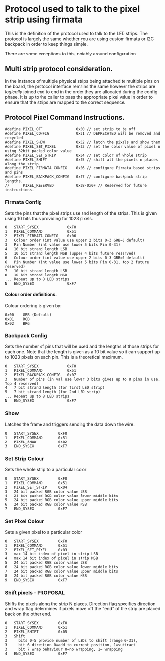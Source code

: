 # Protocol used to talk to the pixel strip using firmata

This is the definition of the protocol used to talk to the LED strips. The
protocol is largely the same whether you are using custom firmata or I2C
backpack in order to keep things simple.

There are some exceptions to this, notably around configuration.

## Multi strip protocol consideration.

In the instance of multiple physical strips being attached to multiple pins on
the board, the protocol interface remains the same however the strips are
_logically_ joined end to end in the order they are allocated during the config
phase. It is up to the caller to pass the appropriate pixel value in order
to ensure that the strips are mapped to the correct sequence.

## Protocol Pixel Command Instructions.

```
#define PIXEL_OFF               0x00 // set strip to be off
#define PIXEL_CONFIG            0x01 // DEPRECATED will be removed and recycled
#define PIXEL_SHOW              0x02 // latch the pixels and show them
#define PIXEL_SET_PIXEL         0x03 // set the color value of pixel n using 32bit packed color value
#define PIXEL_SET_STRIP         0x04 // set color of whole strip
#define PIXEL_SHIFT             0x05 // shift all the pixels n places along the strip
#define PIXEL_FIRMATA_CONFIG    0x06 // configure Firmata based strips and pins
#define PIXEL_BACKPACK_CONFIG   0x07 // configure backpack strip lengths.
//      PIXEL_RESERVED          0x08-0x0F // Reserved for future instructions.
```

### Firmata Config

Sets the pins that the pixel strips use and length of the strips. This is given
using 10 bits thus providing for 1023 pixels.

```
0   START_SYSEX             0xF0
1   PIXEL_COMMAND           0x51
2   PIXEL_FIRMATA_CONFIG    0x06
3   Colour order (int value use upper 2 bits 0-3 GRB=0 default)
3   Pin Number (int value use lower 5 bits Pin 0-31)
4   10 bit strand length LSB
5   10 bit strand length MSB (upper 4 bits future reserved)
6   Colour order (int value use upper 2 bits 0-3 GRB=0 default)
6   Pin Number (int value use lower 5 bits Pin 0-31, top 2 future reserved)
7   10 bit strand length LSB
8   10 bit strand length MSB
... Repeat up to 8 LED strips
N   END_SYSEX               0xF7
```

#### Colour order definitions.

Colour ordering is given by:

```
0x00    GRB (Default)
0x01    RGB
0x02    BRG
```

### Backpack Config

Sets the number of pins that will be used and the lengths of those strips for each
one. Note that the length is given as a 10 bit value so it can support up to
1023 pixels on each pin. This is a theoretical maximum.

```
0   START_SYSEX             0xF0
1   PIXEL_COMMAND           0x51
2   PIXEL_BACKPACK_CONFIG   0x07
3   Number of pins (in val use lower 3 bits gives up to 8 pins in use. Top 4 reserved)
4   7 bit strand length (for first LED strip)
5   7 bit strand length (for 2nd LED strip)
... Repeat up to 8 LED strips
N   END_SYSEX               0xF7
```

### Show

Latches the frame and triggers sending the data down the wire.

```
0   START_SYSEX         0xF0
1   PIXEL_COMMAND       0x51
2   PIXEL_SHOW          0x02
3   END_SYSEX           0xF7
```

### Set Strip Colour

Sets the whole strip to a particular color

```
0   START_SYSEX         0xF0
1   PIXEL_COMMAND       0x51
2   PIXEL_SET_STRIP     0x04
3   24 bit packed RGB color value LSB
4   24 bit packed RGB color value lower middle bits
5   24 bit packed RGB color value upper middle bits
6   24 bit packed RGB color value MSB
7   END_SYSEX           0xF7
```

### Set Pixel Colour

Sets a given pixel to a particular color

```
0   START_SYSEX         0xF0
1   PIXEL_COMMAND       0x51
2   PIXEL_SET_PIXEL     0x03
3   max 14 bit index of pixel in strip LSB
4   max 14 bit index of pixel in strip MSB
5   24 bit packed RGB color value LSB
6   24 bit packed RGB color value lower middle bits
7   24 bit packed RGB color value upper middle bits
8   24 bit packed RGB color value MSB
9   END_SYSEX           0xF7
```

### Shift pixels - PROPOSAL

Shifts the pixels along the strip N places. Direction flag specifies direction
and wrap flag determines if pixels move off the "end" of the strip are placed
back on the other end.

```
0   START_SYSEX         0xF0
1   PIXEL_COMMAND       0x51
2   PIXEL_SHIFT         0x05
3   Shift
3     bits 0-5 provide number of LEDs to shift (range 0-31),
3     bit 6 direction 0=add to current position, 1=subtract
3     bit 7 wrap behaviour 0=no wrapping, 1= wrapping
4   END_SYSEX           0xF7
```


